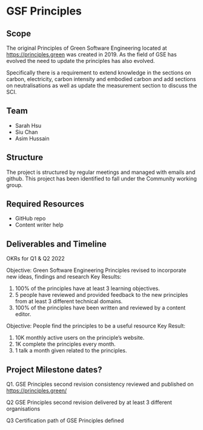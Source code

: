 # GSF Principles

## Scope
The original Principles of Green Software Engineering located at https://principles.green was created in 2019. As the field of GSE has evolved the need to update the principles has also evolved.

Specifically there is a requirement to extend knowledge in the sections on carbon, electricity, carbon intensity and embodied carbon and add sections on neutralisations as well as update the measurement section to discuss the SCI.

## Team
* Sarah Hsu
* Siu Chan
* Asim Hussain

## Structure
The project is structured by regular meetings and managed with emails and github. 
This project has been identified to fall under the Community working group. 

## Required Resources
* GitHub repo
* Content writer help

## Deliverables and Timeline
OKRs for Q1 & Q2 2022

Objective: Green Software Engineering Principles revised to incorporate new ideas, findings and research
Key Results:
1.	100% of the principles have at least 3 learning objectives. 
2.	5 people have reviewed and provided feedback to the new principles from at least 3 different technical domains.
3.	100% of the principles have been written and reviewed by a content editor.

Objective: People find the principles to be a useful resource
Key Result: 
1.	10K monthly active users on the principle’s website.
2.	1K complete the principles every month.
3.	1 talk a month given related to the principles.

## Project Milestone dates?
Q1.	GSE Principles second revision consistency reviewed and published on https://principles.green/

Q2	GSE Principles second revision delivered by at least 3 different organisations 

Q3	Certification path of GSE Principles defined
